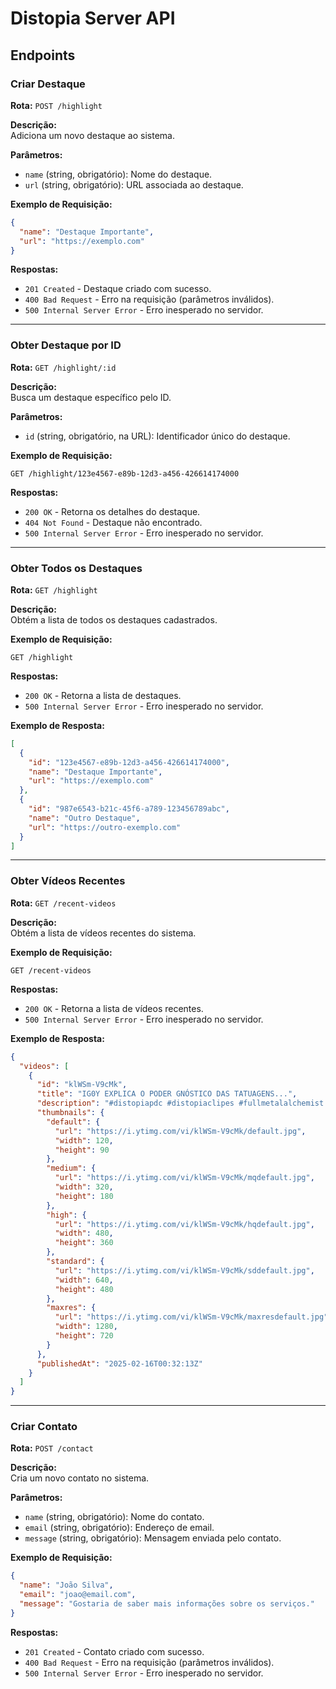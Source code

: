 # Distopia Server API

## Endpoints

### Criar Destaque

**Rota:** `POST /highlight`

**Descrição:**  
Adiciona um novo destaque ao sistema.

**Parâmetros:**  

- `name` (string, obrigatório): Nome do destaque.  
- `url` (string, obrigatório): URL associada ao destaque.  

**Exemplo de Requisição:**  

```json
{
  "name": "Destaque Importante",
  "url": "https://exemplo.com"
}
```

**Respostas:**  

- `201 Created` - Destaque criado com sucesso.  
- `400 Bad Request` - Erro na requisição (parâmetros inválidos).  
- `500 Internal Server Error` - Erro inesperado no servidor.  

---

### Obter Destaque por ID

**Rota:** `GET /highlight/:id`

**Descrição:**  
Busca um destaque específico pelo ID.

**Parâmetros:**  

- `id` (string, obrigatório, na URL): Identificador único do destaque.  

**Exemplo de Requisição:**  

```
GET /highlight/123e4567-e89b-12d3-a456-426614174000
```

**Respostas:**  

- `200 OK` - Retorna os detalhes do destaque.  
- `404 Not Found` - Destaque não encontrado.  
- `500 Internal Server Error` - Erro inesperado no servidor.  

---

### Obter Todos os Destaques  

**Rota:** `GET /highlight`

**Descrição:**  
Obtém a lista de todos os destaques cadastrados.

**Exemplo de Requisição:**  

```
GET /highlight
```

**Respostas:**  

- `200 OK` - Retorna a lista de destaques.  
- `500 Internal Server Error` - Erro inesperado no servidor.  

**Exemplo de Resposta:**  

```json
[
  {
    "id": "123e4567-e89b-12d3-a456-426614174000",
    "name": "Destaque Importante",
    "url": "https://exemplo.com"
  },
  {
    "id": "987e6543-b21c-45f6-a789-123456789abc",
    "name": "Outro Destaque",
    "url": "https://outro-exemplo.com"
  }
]
```

---

### Obter Vídeos Recentes

**Rota:** `GET /recent-videos`

**Descrição:**  
Obtém a lista de vídeos recentes do sistema.

**Exemplo de Requisição:**  

```
GET /recent-videos
```

**Respostas:**  

- `200 OK` - Retorna a lista de vídeos recentes.  
- `500 Internal Server Error` - Erro inesperado no servidor.  

**Exemplo de Resposta:**  

```json
{
  "videos": [
    {
      "id": "klWSm-V9cMk",
      "title": "IG0Y EXPLICA O PODER GNÓSTICO DAS TATUAGENS...",
      "description": "#distopiapdc #distopiaclipes #fullmetalalchemist  \ncontato.distopiapdc@gmail.com\nTatuagens são um problema gnóstico?",
      "thumbnails": {
        "default": {
          "url": "https://i.ytimg.com/vi/klWSm-V9cMk/default.jpg",
          "width": 120,
          "height": 90
        },
        "medium": {
          "url": "https://i.ytimg.com/vi/klWSm-V9cMk/mqdefault.jpg",
          "width": 320,
          "height": 180
        },
        "high": {
          "url": "https://i.ytimg.com/vi/klWSm-V9cMk/hqdefault.jpg",
          "width": 480,
          "height": 360
        },
        "standard": {
          "url": "https://i.ytimg.com/vi/klWSm-V9cMk/sddefault.jpg",
          "width": 640,
          "height": 480
        },
        "maxres": {
          "url": "https://i.ytimg.com/vi/klWSm-V9cMk/maxresdefault.jpg",
          "width": 1280,
          "height": 720
        }
      },
      "publishedAt": "2025-02-16T00:32:13Z"
    }
  ]
}
```

---

### Criar Contato

**Rota:** `POST /contact`

**Descrição:**  
Cria um novo contato no sistema.

**Parâmetros:**  

- `name` (string, obrigatório): Nome do contato.  
- `email` (string, obrigatório): Endereço de email.  
- `message` (string, obrigatório): Mensagem enviada pelo contato.  

**Exemplo de Requisição:**  

```json
{
  "name": "João Silva",
  "email": "joao@email.com",
  "message": "Gostaria de saber mais informações sobre os serviços."
}
```

**Respostas:**  

- `201 Created` - Contato criado com sucesso.  
- `400 Bad Request` - Erro na requisição (parâmetros inválidos).  
- `500 Internal Server Error` - Erro inesperado no servidor.  

